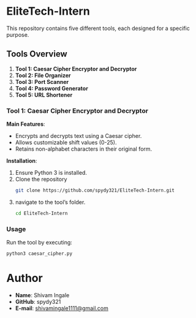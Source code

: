 # EliteTech-Intern

This repository contains five different tools, each designed for a specific purpose.

## Tools Overview

1. **Tool 1: Caesar Cipher Encryptor and Decryptor**
2. **Tool 2: File Organizer**
3. **Tool 3: Port Scanner**
4. **Tool 4: Password Generator**
5. **Tool 5: URL Shortener**


### Tool 1: Caesar Cipher Encryptor and Decryptor

**Main Features**:
- Encrypts and decrypts text using a Caesar cipher.
- Allows customizable shift values (0-25).
- Retains non-alphabet characters in their original form.

**Installation**:
1. Ensure Python 3 is installed.
2. Clone the repository
   ```bash
   git clone https://github.com/spydy321/EliteTech-Intern.git
   ```
3. navigate to the tool’s folder.  
   ```bash
   cd EliteTech-Intern
   ```

### Usage
Run the tool by executing:
  ```bash
  python3 caesar_cipher.py
  ```

# Author
- **Name**: Shivam Ingale
- **GitHub**: spydy321
- **E-mail**: shivamingale1111@gmail.com
